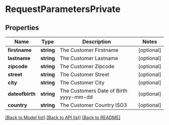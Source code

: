 # RequestParametersPrivate

## Properties
Name | Type | Description | Notes
------------ | ------------- | ------------- | -------------
**firstname** | **string** | The Customer Firstname | [optional] 
**lastname** | **string** | The Customer Lastname | [optional] 
**zipcode** | **string** | The Customer Zipcode | [optional] 
**street** | **string** | The Customer Street | [optional] 
**city** | **string** | The Customer City | [optional] 
**dateofbirth** | **string** | The Customers Date of Birth yyyy-mm-dd | [optional] 
**country** | **string** | The Customer Country ISO3 | [optional] 

[[Back to Model list]](../../README.md#documentation-for-models) [[Back to API list]](../../README.md#documentation-for-api-endpoints) [[Back to README]](../../README.md)


